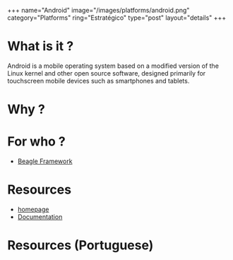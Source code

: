 +++
name="Android"
image="/images/platforms/android.png"
category="Platforms"
ring="Estratégico"
type="post"
layout="details"
+++

# What is it ?

Android is a mobile operating system based on a modified version of the Linux kernel and other open source software, designed primarily for touchscreen mobile devices such as smartphones and tablets.

# Why ?



# For who ?

* [Beagle Framework](https://usebeagle.io/)

# Resources

* [homepage](https://www.android.com/)
* [Documentation](https://developer.android.com/about/versions/11)


# Resources (Portuguese)
